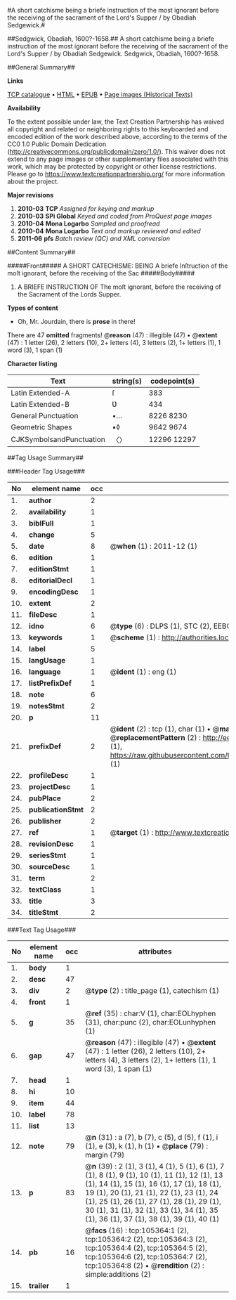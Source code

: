 #A short catchisme being a briefe instruction of the most ignorant before the receiving of the sacrament of the Lord's Supper / by Obadiah Sedgewick.#

##Sedgwick, Obadiah, 1600?-1658.##
A short catchisme being a briefe instruction of the most ignorant before the receiving of the sacrament of the Lord's Supper / by Obadiah Sedgewick.
Sedgwick, Obadiah, 1600?-1658.

##General Summary##

**Links**

[TCP catalogue](http://www.ota.ox.ac.uk/tcp/)  • 
[HTML](http://tei.it.ox.ac.uk/tcp/Texts-HTML/free/A59/A59043.html)  • 
[EPUB](http://tei.it.ox.ac.uk/tcp/Texts-EPUB/free/A59/A59043.epub) • 
[Page images (Historical Texts)](https://historicaltexts.jisc.ac.uk/eebo-16410291e)

**Availability**

To the extent possible under law, the Text Creation Partnership has waived all copyright and related or neighboring rights to this keyboarded and encoded edition of the work described above, according to the terms of the CC0 1.0 Public Domain Dedication (http://creativecommons.org/publicdomain/zero/1.0/). This waiver does not extend to any page images or other supplementary files associated with this work, which may be protected by copyright or other license restrictions. Please go to https://www.textcreationpartnership.org/ for more information about the project.

**Major revisions**

1. __2010-03__ __TCP__ *Assigned for keying and markup*
1. __2010-03__ __SPi Global__ *Keyed and coded from ProQuest page images*
1. __2010-04__ __Mona Logarbo__ *Sampled and proofread*
1. __2010-04__ __Mona Logarbo__ *Text and markup reviewed and edited*
1. __2011-06__ __pfs__ *Batch review (QC) and XML conversion*

##Content Summary##

#####Front#####
A SHORT CATECHISME: BEING A briefe Inſtruction of the moſt ignorant, before the receiving of the Sac
#####Body#####

1. A BRIEFE INSTRUCTION OF The moſt ignorant, before the receiving of the Sacrament of the Lords Supper.

**Types of content**

  * Oh, Mr. Jourdain, there is **prose** in there!

There are 47 **omitted** fragments! 
 @__reason__ (47) : illegible (47)  •  @__extent__ (47) : 1 letter (26), 2 letters (10), 2+ letters (4), 3 letters (2), 1+ letters (1), 1 word (3), 1 span (1)

**Character listing**


|Text|string(s)|codepoint(s)|
|---|---|---|
|Latin Extended-A|ſ|383|
|Latin Extended-B|Ʋ|434|
|General Punctuation|•…|8226 8230|
|Geometric Shapes|▪◊|9642 9674|
|CJKSymbolsandPunctuation|〈〉|12296 12297|

##Tag Usage Summary##

###Header Tag Usage###

|No|element name|occ|attributes|
|---|---|---|---|
|1.|__author__|2||
|2.|__availability__|1||
|3.|__biblFull__|1||
|4.|__change__|5||
|5.|__date__|8| @__when__ (1) : 2011-12 (1)|
|6.|__edition__|1||
|7.|__editionStmt__|1||
|8.|__editorialDecl__|1||
|9.|__encodingDesc__|1||
|10.|__extent__|2||
|11.|__fileDesc__|1||
|12.|__idno__|6| @__type__ (6) : DLPS (1), STC (2), EEBO-CITATION (1), OCLC (1), VID (1)|
|13.|__keywords__|1| @__scheme__ (1) : http://authorities.loc.gov/ (1)|
|14.|__label__|5||
|15.|__langUsage__|1||
|16.|__language__|1| @__ident__ (1) : eng (1)|
|17.|__listPrefixDef__|1||
|18.|__note__|6||
|19.|__notesStmt__|2||
|20.|__p__|11||
|21.|__prefixDef__|2| @__ident__ (2) : tcp (1), char (1)  •  @__matchPattern__ (2) : ([0-9\-]+):([0-9IVX]+) (1), (.+) (1)  •  @__replacementPattern__ (2) : http://eebo.chadwyck.com/downloadtiff?vid=$1&page=$2 (1), https://raw.githubusercontent.com/textcreationpartnership/Texts/master/tcpchars.xml#$1 (1)|
|22.|__profileDesc__|1||
|23.|__projectDesc__|1||
|24.|__pubPlace__|2||
|25.|__publicationStmt__|2||
|26.|__publisher__|2||
|27.|__ref__|1| @__target__ (1) : http://www.textcreationpartnership.org/docs/. (1)|
|28.|__revisionDesc__|1||
|29.|__seriesStmt__|1||
|30.|__sourceDesc__|1||
|31.|__term__|2||
|32.|__textClass__|1||
|33.|__title__|3||
|34.|__titleStmt__|2||


###Text Tag Usage###

|No|element name|occ|attributes|
|---|---|---|---|
|1.|__body__|1||
|2.|__desc__|47||
|3.|__div__|2| @__type__ (2) : title_page (1), catechism (1)|
|4.|__front__|1||
|5.|__g__|35| @__ref__ (35) : char:V (1), char:EOLhyphen (31), char:punc (2), char:EOLunhyphen (1)|
|6.|__gap__|47| @__reason__ (47) : illegible (47)  •  @__extent__ (47) : 1 letter (26), 2 letters (10), 2+ letters (4), 3 letters (2), 1+ letters (1), 1 word (3), 1 span (1)|
|7.|__head__|1||
|8.|__hi__|10||
|9.|__item__|44||
|10.|__label__|78||
|11.|__list__|13||
|12.|__note__|79| @__n__ (31) : a (7), b (7), c (5), d (5), f (1), i (1), e (3), k (1), h (1)  •  @__place__ (79) : margin (79)|
|13.|__p__|83| @__n__ (39) : 2 (1), 3 (1), 4 (1), 5 (1), 6 (1), 7 (1), 8 (1), 9 (1), 10 (1), 11 (1), 12 (1), 13 (1), 14 (1), 15 (1), 16 (1), 17 (1), 18 (1), 19 (1), 20 (1), 21 (1), 22 (1), 23 (1), 24 (1), 25 (1), 26 (1), 27 (1), 28 (1), 29 (1), 30 (1), 31 (1), 32 (1), 33 (1), 34 (1), 35 (1), 36 (1), 37 (1), 38 (1), 39 (1), 40 (1)|
|14.|__pb__|16| @__facs__ (16) : tcp:105364:1 (2), tcp:105364:2 (2), tcp:105364:3 (2), tcp:105364:4 (2), tcp:105364:5 (2), tcp:105364:6 (2), tcp:105364:7 (2), tcp:105364:8 (2)  •  @__rendition__ (2) : simple:additions (2)|
|15.|__trailer__|1||

